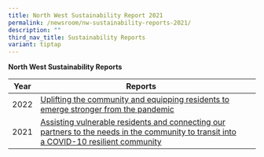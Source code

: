 ```yaml
---
title: North West Sustainability Report 2021
permalink: /newsroom/nw-sustainability-reports-2021/
description: ""
third_nav_title: Sustainability Reports
variant: tiptap
---
```

**North West Sustainability Reports**

| Year | Reports |   |
| --- | --- | --- |
|2022 | [Uplifting the community and equipping residents to emerge stronger from the pandemic](/files/north%20west%20sustainability%20report%20fy2022.pdf) |
|2021 | [Assisting vulnerable residents and connecting our partners to the needs in the community to transit into a COVID-10 resilient community](/files/PA%20NWCDC%20Sustainability%20Report%202021.pdf) |